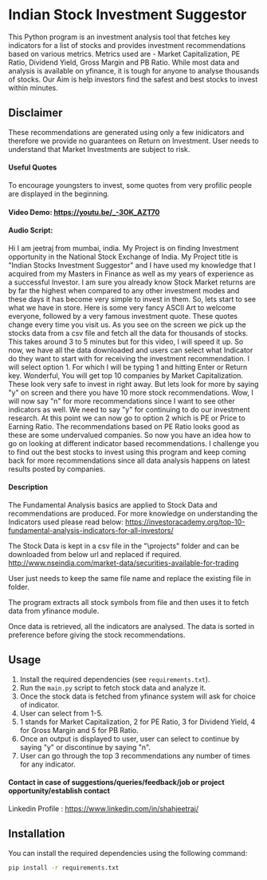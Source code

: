 # Indian Stock Investment Suggestor

This Python program is an investment analysis tool that fetches key indicators for a list of stocks and provides investment recommendations based on various metrics.
Metrics used are - Market Capitalization, PE Ratio, Dividend Yield, Gross Margin and PB Ratio.
While most data and analysis is available on yfinance, it is tough for anyone to analyse thousands of stocks.
Our Aim is help investors find the safest and best stocks to invest within minutes.


## Disclaimer

These recommendations are generated using only a few inidicators and therefore we provide no guarantees on Return on Investment. User needs to understand that Market Investments are subject to risk.

#### Useful Quotes
To encourage youngsters to invest, some quotes from very profilic people are displayed in the beginning.

#### Video Demo: https://youtu.be/_-3OK_AZT70

#### Audio Script:
Hi I am jeetraj from mumbai, india. My Project is on finding Investment opportunity in the National Stock Exchange of India.​ My Project title is  "Indian Stocks Investment Suggestor" and I have used my knowledge that I acquired from my Masters in Finance as well as my years of experience as a successful Investor. I am sure you already know Stock Market returns are by far the highest when compared to any other investment modes and these days it has become very simple to invest in them.
So, lets start to see what we have in store.
Here is some very fancy ASCII Art to welcome everyone, followed by a very famous investment quote. These quotes change every time you visit us. As you see on the screen we pick up the stocks data from a csv file and fetch all the data for thousands of stocks. This takes around 3 to 5 minutes but for this video, I will speed it up.
So now, we have all the data downloaded and users can select what Indicator do they want to start with for receiving the investment recommendation.
I will select option 1. For which I will be typing 1 and hitting Enter or Return key.
Wonderful, You will get top 10 companies by Market Capitalization. These look very safe to invest in right away. But lets look for more by saying "y" on screen and there you have 10 more stock recommendations.
Wow, I will now say "n" for more recommendations since I want to see other indicators as well.
We need to say "y" for continuing to do our investment research. At this point we can now go to option 2 which is PE or Price to Earning Ratio.
The recommendations based on PE Ratio looks good as these are some undervalued companies.
So now you have an idea how to go on looking at different indicator based recommendations. I challenge you to find out the best stocks to invest using this program and keep coming back for more recommendations since all data analysis happens on latest results posted by companies.

#### Description

The Fundamental Analysis basics are applied to Stock Data and recommendations are produced.
For more knowledge on understanding the Indicators used please read below:
https://investoracademy.org/top-10-fundamental-analysis-indicators-for-all-investors/

The Stock Data is kept in a csv file in the "\projects" folder and can be downloaded from below url and replaced if required.
http://www.nseindia.com/market-data/securities-available-for-trading

User just needs to keep the same file name and replace the existing file in folder.

The program extracts all stock symbols from file and then uses it to fetch data from yfinance module.

Once data is retrieved, all the indicators are analysed. The data is sorted in preference before giving the stock recommendations.

## Usage

1. Install the required dependencies (see `requirements.txt`).
2. Run the `main.py` script to fetch stock data and analyze it.
3. Once the stock data is fetched from yfinance system will ask for choice of indicator.
4. User can select from 1-5.
5. 1 stands for Market Capitalization, 2 for PE Ratio, 3 for Dividend Yield, 4 for Gross Margin and 5 for PB Ratio.
6. Once an output is displayed to user, user can select to continue by saying "y" or discontinue by saying "n".
7. User can go through the top 3 recommendations any number of times for any indicator.

#### Contact in case of suggestions/queries/feedback/job or project opportunity/establish contact

Linkedin Profile : https://www.linkedin.com/in/shahjeetraj/

## Installation

You can install the required dependencies using the following command:

```bash
pip install -r requirements.txt